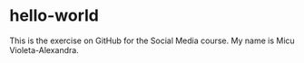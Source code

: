 # hello-world
This is the exercise on GitHub for the Social Media course.
My name is Micu Violeta-Alexandra.
